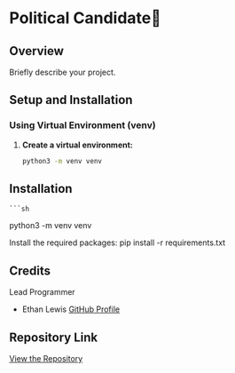 # Political Candidate👟

## Overview

Briefly describe your project.

## Setup and Installation

### Using Virtual Environment (venv)

1. **Create a virtual environment:**
   ```sh
   python3 -m venv venv

## Installation
    ```sh
   python3 -m venv venv

Install the required packages:
pip install -r requirements.txt

## Credits

Lead Programmer

- Ethan Lewis [GitHub Profile](https://github.com/ethanlewis938/)

## Repository Link

[View the Repository](https://github.com/ethanlewis938/Shoe_Store_Manager)
